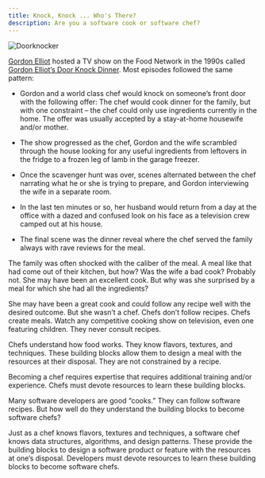 ```yaml
---
title: Knock, Knock ... Who's There?
description: Are you a software cook or software chef?
---
```


![Doorknocker](https://www.oldwestiron.com/cdn/shop/articles/loadimage_1100x.jpg)

[Gordon Elliot](https://en.wikipedia.org/wiki/Gordon_Elliott_(journalist)) hosted a TV show on the Food Network in the 1990s called [Gordon Elliot’s Door Knock Dinner](https://en.wikipedia.org/wiki/Door_Knock_Dinners). Most episodes followed the same pattern:

* Gordon and a world class chef would knock on someone’s front door with the following offer: The chef would cook dinner for the family, but with one constraint – the chef could only use ingredients currently in the home. The offer was usually accepted by a stay-at-home housewife and/or mother.

* The show progressed as the chef, Gordon and the wife scrambled through the house looking for any useful ingredients from leftovers in the fridge to a frozen leg of lamb in the garage freezer.

* Once the scavenger hunt was over, scenes alternated between the chef narrating what he or she is trying to prepare, and Gordon interviewing the wife in a separate room.

* In the last ten minutes or so, her husband would return from a day at the office with a dazed and confused look on his face as a television crew camped out at his house.

* The final scene was the dinner reveal where the chef served the family always with rave reviews for the meal.

The family was often shocked with the caliber of the meal. A meal like that had come out of their kitchen, but how? Was the wife a bad cook? Probably not. She may have been an excellent cook. But why was she surprised by a meal for which she had all the ingredients?

She may have been a great cook and could follow any recipe well with the desired outcome. But she wasn’t a chef. Chefs don’t follow recipes. Chefs create meals. Watch any competitive cooking show on television, even one featuring children. They never consult recipes.

Chefs understand how food works. They know flavors, textures, and techniques. These building blocks allow them to design a meal with the resources at their disposal. They are not constrained by a recipe.

Becoming a chef requires expertise that requires additional training and/or experience. Chefs must devote resources to learn these building blocks.

Many software developers are good “cooks.” They can follow software recipes. But how well do they understand the building blocks to become software chefs?

Just as a chef knows flavors, textures and techniques, a software chef knows data structures, algorithms, and design patterns. These provide the building blocks to design a software product or feature with the resources at one’s disposal. Developers must devote resources to learn these building blocks to become software chefs.

